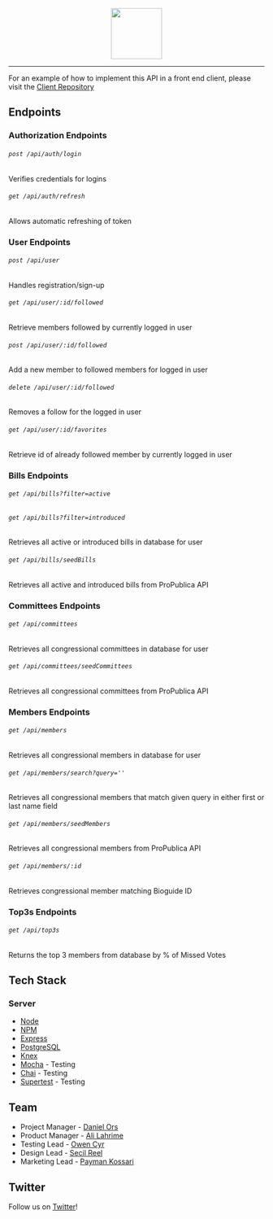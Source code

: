 <p align="center">
  <img src="https://user-images.githubusercontent.com/45650065/57548986-5862b880-7330-11e9-86f8-49cb7cb586b1.png" height="100" />
</p>
<hr>

For an example of how to implement this API in a front end client, please visit the [Client Repository](https://github.com/thinkful-ei-armadillo/congress-app-client)

## Endpoints

### Authorization Endpoints

###### `post /api/auth/login`
Verifies credentials for logins

###### `get /api/auth/refresh`
Allows automatic refreshing of token

### User Endpoints
###### `post /api/user`
Handles registration/sign-up

###### `get /api/user/:id/followed`
Retrieve members followed by currently logged in user

###### `post /api/user/:id/followed`
Add a new member to followed members for logged in user

###### `delete /api/user/:id/followed`
Removes a follow for the logged in user

###### `get /api/user/:id/favorites`
Retrieve id of already followed member by currently logged in user

### Bills Endpoints

###### `get /api/bills?filter=active` 
###### `get /api/bills?filter=introduced`
Retrieves all active or introduced bills in database for user

###### `get /api/bills/seedBills`
Retrieves all active and introduced bills from ProPublica API

### Committees Endpoints

###### `get /api/committees`
Retrieves all congressional committees in database for user

###### `get /api/committees/seedCommittees`
Retrieves all congressional committees from ProPublica API

### Members Endpoints

###### `get /api/members`
Retrieves all congressional members in database for user

###### `get /api/members/search?query=''`
Retrieves all congressional members that match given query in either first or last name field

###### `get /api/members/seedMembers`
Retrieves all congressional members from ProPublica API

###### `get /api/members/:id`
Retrieves congressional member matching Bioguide ID

### Top3s Endpoints

###### `get /api/top3s`
Returns the top 3 members from database by % of Missed Votes

## Tech Stack

### Server
- [Node](https://github.com/nodejs/node)
- [NPM](https://www.npmjs.com/)
- [Express](https://github.com/expressjs/express)
- [PostgreSQL](https://www.postgresql.org/)
- [Knex](https://knexjs.org/)
- [Mocha](https://mochajs.org/) - Testing
- [Chai](https://www.chaijs.com/) - Testing
- [Supertest](https://www.npmjs.com/package/supertest) - Testing

## Team

- Project Manager - [Daniel Ors](https://github.com/danielors)
- Product Manager - [Ali Lahrime](https://github.com/lahrime)
- Testing Lead - [Owen Cyr](https://github.com/owencyr)
- Design Lead - [Secil Reel](https://github.com/secilreel)
- Marketing Lead - [Payman Kossari](https://github.com/paypay43)

## Twitter

Follow us on [Twitter](https://twitter.com/mycongressio)!
